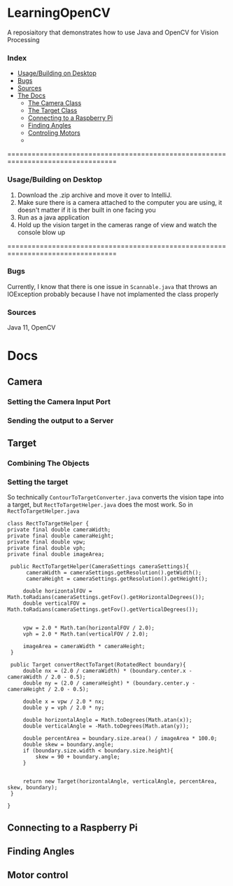 # LearningOpenCV
A reposiaitory that demonstrates how to use Java and OpenCV for Vision Processing

### Index

- [Usage/Building on Desktop](/README.md#usagebuilding-on-desktop)
- [Bugs](/README.md#bugs)
- [Sources](/README.md#sources)
- [The Docs](/README.md#the-docs)
   - [The Camera Class](/README.md#camera)
   - [The Target Class](/README.md#target)
   - [Connecting to a Raspberry Pi](/README.md#connecting-to-a-raspberry-pi)
   - [Finding Angles](/README.md#)
   - [Controling Motors](/README.md#)
   - [](/README.md#)

=================================================================================
### Usage/Building on Desktop
1. Download the .zip archive and move it over to IntelliJ.
2. Make sure there is a camera attached to the computer you are using, it doesn't matter if it is ther built in one facing you
3. Run as a java application
4. Hold up the vision target in the cameras range of view and watch the console blow up

=================================================================================

### Bugs
Currently, I know that there is one issue in `Scannable.java` that throws an IOException probably because I have not implamented the class properly

### Sources
Java 11, OpenCV

# Docs

## Camera

   ### Setting the Camera Input Port
   
   ### Sending the output to a Server

## Target
   
   ### Combining The Objects
   
   ### Setting the target
   So technically `ContourToTargetConverter.java` converts the vision tape into a target, but `RectToTargetHelper.java` does the most work. So in `RectToTargetHelper.java` 
   
   ```
   class RectToTargetHelper {
   private final double cameraWidth;
   private final double cameraHeight;
   private final double vpw;
   private final double vph;
   private final double imageArea;

    public RectToTargetHelper(CameraSettings cameraSettings){
         cameraWidth = cameraSettings.getResolution().getWidth();
         cameraHeight = cameraSettings.getResolution().getHeight();

        double horizontalFOV = Math.toRadians(cameraSettings.getFov().getHorizontalDegrees());
        double verticalFOV = Math.toRadians(cameraSettings.getFov().getVerticalDegrees());


        vpw = 2.0 * Math.tan(horizontalFOV / 2.0);
        vph = 2.0 * Math.tan(verticalFOV / 2.0);

        imageArea = cameraWidth * cameraHeight;
    }

    public Target convertRectToTarget(RotatedRect boundary){
        double nx = (2.0 / cameraWidth) * (boundary.center.x - cameraWidth / 2.0 - 0.5);
        double ny = (2.0 / cameraHeight) * (boundary.center.y - cameraHeight / 2.0 - 0.5);

        double x = vpw / 2.0 * nx;
        double y = vph / 2.0 * ny;

        double horizontalAngle = Math.toDegrees(Math.atan(x));
        double verticalAngle = -Math.toDegrees(Math.atan(y));

        double percentArea = boundary.size.area() / imageArea * 100.0;
        double skew = boundary.angle;
        if (boundary.size.width < boundary.size.height){
            skew = 90 + boundary.angle;
        }


        return new Target(horizontalAngle, verticalAngle, percentArea, skew, boundary);
    }

}
```
   
## Connecting to a Raspberry Pi

## Finding Angles

## Motor control

##
##
